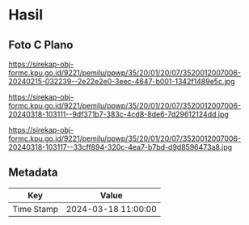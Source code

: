 # Hasil

## Foto C Plano

https://sirekap-obj-formc.kpu.go.id/9221/pemilu/ppwp/35/20/01/20/07/3520012007006-20240215-032239--2e22e2e0-3eec-4647-b001-1342f1489e5c.jpg

https://sirekap-obj-formc.kpu.go.id/9221/pemilu/ppwp/35/20/01/20/07/3520012007006-20240318-103111--9df371b7-383c-4cd8-8de6-7d29612124dd.jpg

https://sirekap-obj-formc.kpu.go.id/9221/pemilu/ppwp/35/20/01/20/07/3520012007006-20240318-103117--33cff894-320c-4ea7-b7bd-d9d8596473a8.jpg


## Metadata

| Key        | Value               |
| ---------- | ------------------- |
| Time Stamp | 2024-03-18 11:00:00 |



